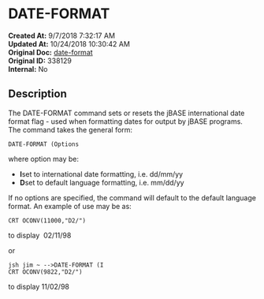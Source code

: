 # DATE-FORMAT

**Created At:** 9/7/2018 7:32:17 AM  
**Updated At:** 10/24/2018 10:30:42 AM  
**Original Doc:** [date-format](https://docs.jbase.com/46963-utilities/date-format)  
**Original ID:** 338129  
**Internal:** No  


## Description 

The DATE-FORMAT command sets or resets the jBASE international date format flag - used when formatting dates for output by jBASE programs. The command takes the general form:

```
DATE-FORMAT (Options
```

where option may be:

- **I**set to international date formatting, i.e. dd/mm/yy
- **D**set to default language formatting, i.e. mm/dd/yy


If no options are specified, the command will default to the default language format. An example of use may be as:

```
CRT OCONV(11000,"D2/") 
```

to display  02/11/98

or

```
jsh jim ~ -->DATE-FORMAT (I
CRT OCONV(9822,"D2/") 
```

to display 11/02/98
